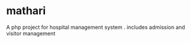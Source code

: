 # mathari
A php project for hospital management system . includes admission and visitor management 
